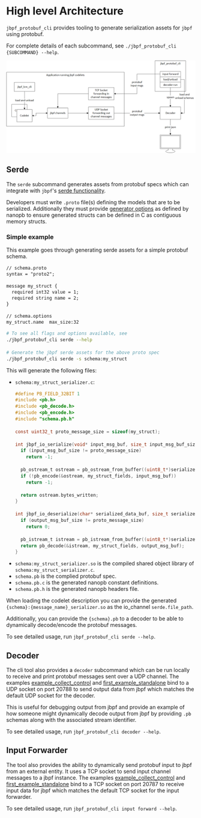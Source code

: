 # High level Architecture

`jbpf_protobuf_cli` provides tooling to generate serialization assets for `jbpf` using protobuf.

For complete details of each subcommand, see `./jbpf_protobuf_cli {SUBCOMMAND} --help`.

![architecture](./jbpf_arch.png)

## Serde

The `serde` subcommand generates assets from protobuf specs which can integrate with `jbpf`'s [serde functionality](https://github.com/microsoft/jbpf/blob/main/docs/serde.md).

Developers must write `.proto` file(s) defining the models that are to be serialized. Additionally they must provide [generator options](https://jpa.kapsi.fi/nanopb/docs/reference.html#generator-options) as defined by nanopb to ensure generated structs can be defined in C as contiguous memory structs.


### Simple example

This example goes through generating serde assets for a simple protobuf schema.

```
// schema.proto
syntax = "proto2";

message my_struct {
  required int32 value = 1;
  required string name = 2;
}

// schema.options
my_struct.name  max_size:32
```

```sh
# To see all flags and options available, see
./jbpf_protobuf_cli serde --help

# Generate the jbpf serde assets for the above proto spec
./jbpf_protobuf_cli serde -s schema:my_struct
```

This will generate the following files:
* `schema:my_struct_serializer.c`:
  ```c
  #define PB_FIELD_32BIT 1
  #include <pb.h>
  #include <pb_decode.h>
  #include <pb_encode.h>
  #include "schema.pb.h"

  const uint32_t proto_message_size = sizeof(my_struct);

  int jbpf_io_serialize(void* input_msg_buf, size_t input_msg_buf_size, char* serialized_data_buf, size_t serialized_data_buf_size) {
    if (input_msg_buf_size != proto_message_size)
      return -1;

    pb_ostream_t ostream = pb_ostream_from_buffer((uint8_t*)serialized_data_buf, serialized_data_buf_size);
    if (!pb_encode(&ostream, my_struct_fields, input_msg_buf))
      return -1;

    return ostream.bytes_written;
  }

  int jbpf_io_deserialize(char* serialized_data_buf, size_t serialized_data_buf_size, void* output_msg_buf, size_t output_msg_buf_size) {
    if (output_msg_buf_size != proto_message_size)
      return 0;

    pb_istream_t istream = pb_istream_from_buffer((uint8_t*)serialized_data_buf, serialized_data_buf_size);
    return pb_decode(&istream, my_struct_fields, output_msg_buf);
  }
  ```
* `schema:my_struct_serializer.so` is the compiled shared object library of `schema:my_struct_serializer.c`.
* `schema.pb` is the complied protobuf spec.
* `schema.pb.c` is the generated nanopb constant definitions.
* `schema.pb.h` is the generated nanopb headers file.

When loading the codelet description you can provide the generated `{schema}:{message_name}_serializer.so` as the io_channel `serde.file_path`.

Additionally, you can provide the `{schema}.pb` to a decoder to be able to dynamically decode/encode the protobuf messages.

To see detailed usage, run `jbpf_protobuf_cli serde --help`.

## Decoder

The cli tool also provides a `decoder` subcommand which can be run locally to receive and print protobuf messages sent over a UDP channel. The examples [example_collect_control](../examples/first_example_ipc/example_collect_control.cpp) and [first_example_standalone](../examples/first_example_standalone/example_app.cpp) bind to a UDP socket on port 20788 to send output data from jbpf which matches the default UDP socket for the decoder.

This is useful for debugging output from jbpf and provide an example of how someone might dynamically decode output from jbpf by providing `.pb` schemas along with the associated stream identifier.

To see detailed usage, run `jbpf_protobuf_cli decoder --help`.

## Input Forwarder

The tool also provides the ability to dynamically send protobuf input to jbpf from an external entity. It uses a TCP socket to send input channel messages to a jbpf instance. The examples [example_collect_control](../examples/first_example_ipc/example_collect_control.cpp) and [first_example_standalone](../examples/first_example_standalone/example_app.cpp) bind to a TCP socket on port 20787 to receive input data for jbpf which matches the default TCP socket for the input forwarder.

To see detailed usage, run `jbpf_protobuf_cli input forward --help`.
